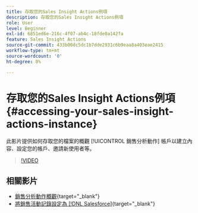 ```yaml
---
title: 存取您的Sales Insight Actions例項
description: 存取您的Sales Insight Actions例項
role: User
level: Beginner
exl-id: 6851ed6e-216c-4f07-ab4c-18fde0a142fa
feature: Sales Insight Actions
source-git-commit: 433b00dc5dc1b7dde2931c6b9eaa8a403eae2415
workflow-type: tm+mt
source-wordcount: '0'
ht-degree: 0%

---
```


# 存取您的Sales Insight Actions例項 {#accessing-your-sales-insight-actions-instance}

此影片提供如何存取您的檔案的概觀 [!UICONTROL 銷售分析動作] 帳戶以建立內容、設定您的帳戶、邀請新使用者等。

>[!VIDEO](https://video.tv.adobe.com/v/340925/?quality=12&learn=on)

## 相關影片

* [銷售分析動作概觀](/help/sales-insight-actions/sales-insight-actions-overview.md){target="_blank"}
* [將銷售活動記錄設定為 [!DNL Salesforce]](/help/sales-insight-actions/configure-sales-activity-logging-to-salesforce.md){target="_blank"}
